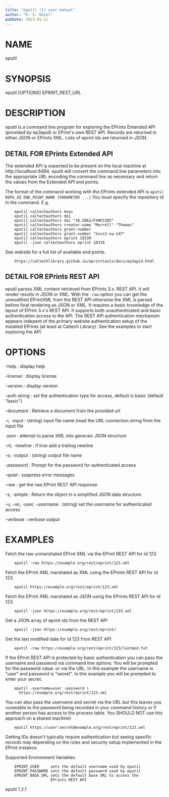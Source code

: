 ```yaml
---
title: "eputil (1) user manual"
author: "R. S. Doiel"
pubDate: 2023-01-11
---
```


# NAME

eputil

# SYNOPSIS

eputil [OPTIONS] EPRINT_REST_URL

# DESCRIPTION

eputil is a command line program for exploring
the EPrints Extended API (provided by ep3apid) or EPrint's
own REST API.  Records are returned in either JSON or EPrints XML.
Lists of eprint ids are returned in JSON.

## DETAIL FOR EPrints Extended API

The extended API is expected to be present on the local machine
at http://localhost:8484.  eputil will convert the command line
parameters into the appropriate URL encoding the command line as
necessary and return the values from the Extended API end points.

The format of the command working with the EPrints extended API
is `eputil REPO_ID END_POINT_NAME [PARAMETER ...]`
You must specify the repository id in the command. E.g.

~~~
    eputil caltechauthors keys
	eputil caltechauthors doi
	eputil caltechauthors doi "10.5062/F4NP22DV"
	eputil caltechauthors creator-name "Morrell" "Thomas"
	eputil caltechauthors grant-number
	eputil caltechauthors grant-number "kzcx3-sw-147"
	eputil caltechauthors eprint 18339
	eputil -json caltechauthors eprint 18339
~~~

See website for a full list of available end points.

~~~
    https://caltechlibrary.github.io/eprinttools/docs/ep3apid.html
~~~

## DETAIL FOR EPrints REST API

eputil parses XML content retrieved from
EPrints 3.x. REST API. It will render
results in JSON or XML.  With the `-raw`
option you can get the unmodified EPrintXML from the
REST API otherwise the XML is parsed before final
rendering as JSON or XML. It requires a basic knowledge
of the layout of EPrint 3.x's REST API. It supports
both unauthenticated and basic authentication access
to the API. The REST API authentication mechanism
appears indepent of the primary website authentication
setup of the installed EPrints (at least at Caltech
Library). See the examples to start exploring the API.

# OPTIONS

-help
: display help

-license
: display license

-version
: display version

-auth string
: set the authentication type for access, default is basic (default "basic")

-document
: Retrieve a document from the provided url

-i, -input
: (string) input file name (read the URL connection string from the input file

-json
: attempt to parse XML into generaic JSON structure

-nl, -newline
: if true add a trailing newline

-o, -output
: (string) output file name

-password
: Prompt for the password for authenticated access

-quiet
: suppress error messages

-raw
: get the raw EPrint REST API response

-s, -simple
: Return the object in a simplified JSON data structure.

-u, -un, -user, -username
: (string) set the username for authenticated access

-verbose
: verbose output

# EXAMPLES

Fetch the raw unmarshaled EPrint XML via the
EPrint REST API for id 123.

~~~
    eputil -raw https://example.org/rest/eprint/123.xml
~~~

Fetch the EPrint XML marshaled as XML using the
EPrints REST API for id 123.

~~~
    eputil https://example.org/rest/eprint/123.xml
~~~

Fetch the EPrint XML marshaled as JSON using the
EPrints REST API for id 123.

~~~
    eputil -json https://example.org/rest/eprint/123.xml
~~~

Get a JSON array of eprint ids from the REST API

~~~
    eputil -json https://example.org/rest/eprint/
~~~

Get the last modified date for id 123 from REST API

~~~
    eputil -raw https://example.org/rest/eprint/123/lastmod.txt
~~~

If the EPrint REST API is protected by basic authentication
you can pass the username and password via command line
options. You will be prompted for the password value.
or via the URL.  In this example the username is
"user" and password is "secret". In this example you will
be prompted to enter your secret.

~~~
    eputil -username=user -password \
      https://example.org/rest/eprint/123.xml
~~~

You can also pass the username and secret via the URL
but this leaves you vunerable to the password being recorded
in your command history or if another person has access to
the process table. You SHOULD NOT use this approach on a
shared machine!

~~~
    eputil https://user:secret@example.org/rest/eprint/123.xml
~~~

Getting IDs doesn't typically require authentication but seeing
specific records may depending on the roles and security
setup implemented in the EPrint instance.

Supported Environment Variables

~~~
    EPRINT_USER     sets the default username used by eputil
	EPRINT_PASSWORD sets the default password used by eputil
	EPRINT_BASE_URL sets the default base URL to access the
	                EPrints REST API
~~~

eputil 1.2.1



